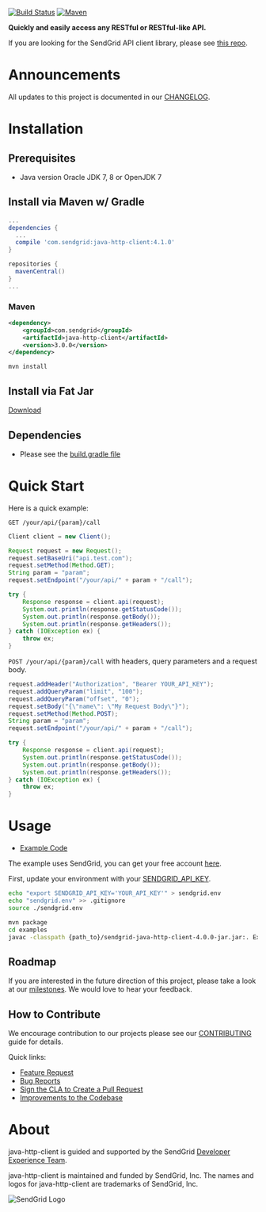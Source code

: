 [![Build Status](https://travis-ci.org/sendgrid/java-http-client.svg?branch=master)](https://travis-ci.org/sendgrid/java-http-client) [![Maven](https://maven-badges.herokuapp.com/maven-central/com.sendgrid/java-http-client/badge.svg)](https://maven-badges.herokuapp.com/maven-central/com.sendgrid/java-http-client)

**Quickly and easily access any RESTful or RESTful-like API.**

If you are looking for the SendGrid API client library, please see [this repo](https://github.com/sendgrid/sendgrid-java).

# Announcements

All updates to this project is documented in our [CHANGELOG](https://github.com/sendgrid/java-http-client/blob/master/CHANGELOG.md).

# Installation

## Prerequisites

- Java version Oracle JDK 7, 8 or OpenJDK 7

## Install via Maven w/ Gradle

```groovy
...
dependencies {
  ...
  compile 'com.sendgrid:java-http-client:4.1.0'
}

repositories {
  mavenCentral()
}
...
```

### Maven

```xml
<dependency>
    <groupId>com.sendgrid</groupId>
    <artifactId>java-http-client</artifactId>
    <version>3.0.0</version>
</dependency>
```

`mvn install`

## Install via Fat Jar

[Download](http://repo1.maven.org/maven2/com/sendgrid/java-http-client/4.1.0/java-http-client-4.1.0-jar.jar)

## Dependencies

- Please see the [build.gradle file](https://github.com/sendgrid/java-http-client/blob/master/build.gradle)

# Quick Start

Here is a quick example:

`GET /your/api/{param}/call`

```java
Client client = new Client();

Request request = new Request();
request.setBaseUri("api.test.com");
request.setMethod(Method.GET);
String param = "param";
request.setEndpoint("/your/api/" + param + "/call");

try {
    Response response = client.api(request);
    System.out.println(response.getStatusCode());
    System.out.println(response.getBody());
    System.out.println(response.getHeaders());
} catch (IOException ex) {
    throw ex;
}
```

`POST /your/api/{param}/call` with headers, query parameters and a request body.

```java
request.addHeader("Authorization", "Bearer YOUR_API_KEY");
request.addQueryParam("limit", "100");
request.addQueryParam("offset", "0");
request.setBody("{\"name\": \"My Request Body\"}");
request.setMethod(Method.POST);
String param = "param";
request.setEndpoint("/your/api/" + param + "/call");

try {
    Response response = client.api(request);
    System.out.println(response.getStatusCode());
    System.out.println(response.getBody());
    System.out.println(response.getHeaders());
} catch (IOException ex) {
    throw ex;
}
```

# Usage

- [Example Code](https://github.com/sendgrid/java-http-client/tree/master/examples)

The example uses SendGrid, you can get your free account [here](https://sendgrid.com/free?source=java-http-client).

First, update your environment with your [SENDGRID_API_KEY](https://app.sendgrid.com/settings/api_keys).

```bash
echo "export SENDGRID_API_KEY='YOUR_API_KEY'" > sendgrid.env
echo "sendgrid.env" >> .gitignore
source ./sendgrid.env
```

```bash
mvn package
cd examples
javac -classpath {path_to}/sendgrid-java-http-client-4.0.0-jar.jar:. Example.java && java -classpath {path_to}/sendgrid-java-http-client-4.0.0-jar.jar:. Example
```

## Roadmap

If you are interested in the future direction of this project, please take a look at our [milestones](https://github.com/sendgrid/java-http-client/milestones). We would love to hear your feedback.

## How to Contribute

We encourage contribution to our projects please see our [CONTRIBUTING](https://github.com/sendgrid/java-http-client/blob/master/CONTRIBUTING.md) guide for details.

Quick links:

- [Feature Request](https://github.com/sendgrid/java-http-client/blob/master/CONTRIBUTING.md#feature_request)
- [Bug Reports](https://github.com/sendgrid/java-http-client/blob/master/CONTRIBUTING.md#submit_a_bug_report)
- [Sign the CLA to Create a Pull Request](https://github.com/sendgrid/java-http-client/blob/master/CONTRIBUTING.md#cla)
- [Improvements to the Codebase](https://github.com/sendgrid/java-http-client/blob/master/CONTRIBUTING.md#improvements_to_the_codebase)

# About

java-http-client is guided and supported by the SendGrid [Developer Experience Team](mailto:dx@sendgrid.com).

java-http-client is maintained and funded by SendGrid, Inc. The names and logos for java-http-client are trademarks of SendGrid, Inc.

![SendGrid Logo](https://uiux.s3.amazonaws.com/2016-logos/email-logo%402x.png)
